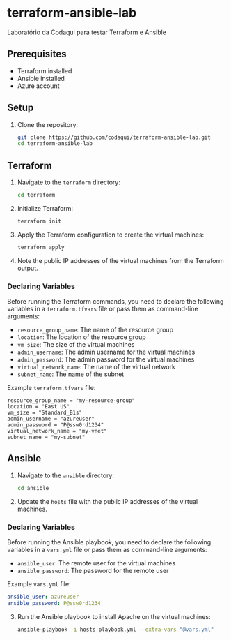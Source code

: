 # terraform-ansible-lab
Laboratório da Codaqui para testar Terraform e Ansible

## Prerequisites

- Terraform installed
- Ansible installed
- Azure account

## Setup

1. Clone the repository:
   ```sh
   git clone https://github.com/codaqui/terraform-ansible-lab.git
   cd terraform-ansible-lab
   ```

## Terraform

1. Navigate to the `terraform` directory:
   ```sh
   cd terraform
   ```

2. Initialize Terraform:
   ```sh
   terraform init
   ```

3. Apply the Terraform configuration to create the virtual machines:
   ```sh
   terraform apply
   ```

4. Note the public IP addresses of the virtual machines from the Terraform output.

### Declaring Variables

Before running the Terraform commands, you need to declare the following variables in a `terraform.tfvars` file or pass them as command-line arguments:

- `resource_group_name`: The name of the resource group
- `location`: The location of the resource group
- `vm_size`: The size of the virtual machines
- `admin_username`: The admin username for the virtual machines
- `admin_password`: The admin password for the virtual machines
- `virtual_network_name`: The name of the virtual network
- `subnet_name`: The name of the subnet

Example `terraform.tfvars` file:
```hcl
resource_group_name = "my-resource-group"
location = "East US"
vm_size = "Standard_B1s"
admin_username = "azureuser"
admin_password = "P@ssw0rd1234"
virtual_network_name = "my-vnet"
subnet_name = "my-subnet"
```

## Ansible

1. Navigate to the `ansible` directory:
   ```sh
   cd ansible
   ```

2. Update the `hosts` file with the public IP addresses of the virtual machines.

### Declaring Variables

Before running the Ansible playbook, you need to declare the following variables in a `vars.yml` file or pass them as command-line arguments:

- `ansible_user`: The remote user for the virtual machines
- `ansible_password`: The password for the remote user

Example `vars.yml` file:
```yaml
ansible_user: azureuser
ansible_password: P@ssw0rd1234
```

3. Run the Ansible playbook to install Apache on the virtual machines:
   ```sh
   ansible-playbook -i hosts playbook.yml --extra-vars "@vars.yml"
   ```
